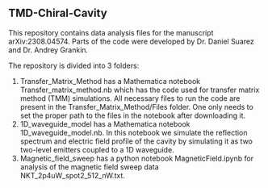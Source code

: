 ## TMD-Chiral-Cavity

This repository contains data analysis files for the manuscript arXiv:2308.04574.
Parts of the code were developed by Dr. Daniel Suarez and Dr. Andrey Grankin.

The repository is divided into 3 folders:
1. Transfer_Matrix_Method has a Mathematica notebook Transfer_matrix_method.nb which has the code used for transfer matrix method (TMM) simulations. All necessary files to run the code are present in the Transfer_Matrix_Method/Files folder. One only needs to set the proper path to the files in the notebook after downloading it.
2. 1D_waveguide_model has a Mathematica notebook 1D_waveguide_model.nb. In this notebook we simulate the reflection spectrum and electric field profile of the cavity by simulating it as two two-level emitters coupled to a 1D waveguide.
3. Magnetic_field_sweep has a python notebook MagneticField.ipynb for analysis of the magnetic field sweep data NKT_2p4uW_spot2_512_nW.txt.
